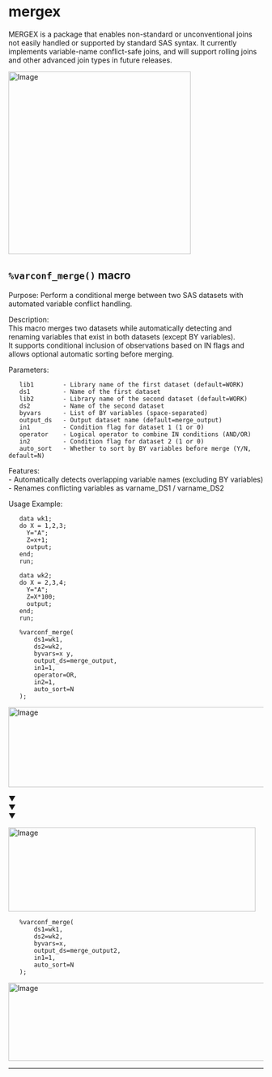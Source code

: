 # mergex
MERGEX is a package that enables non-standard or unconventional joins not easily handled or supported by standard SAS syntax. It currently implements variable-name conflict-safe joins, and will support rolling joins and other advanced join types in future releases.

<img width="360" height="360" alt="Image" src="https://github.com/user-attachments/assets/eb5050c7-3866-4244-9bad-57cc0d7b956e" />


## `%varconf_merge()` macro <a name="varconfmerge-macro-1"></a> ######
Purpose:    Perform a conditional merge between two SAS datasets with automated variable conflict handling.  
  
 Description:  
    This macro merges two datasets while automatically detecting and renaming variables that exist in both datasets (except BY variables).  
    It supports conditional inclusion of observations based on IN flags and allows optional automatic sorting before merging.  

 Parameters:  
 ~~~text
    lib1        - Library name of the first dataset (default=WORK)
    ds1         - Name of the first dataset
    lib2        - Library name of the second dataset (default=WORK)
    ds2         - Name of the second dataset
    byvars      - List of BY variables (space-separated)
    output_ds   - Output dataset name (default=merge_output)
    in1         - Condition flag for dataset 1 (1 or 0)
    operator    - Logical operator to combine IN conditions (AND/OR)
    in2         - Condition flag for dataset 2 (1 or 0)
    auto_sort   - Whether to sort by BY variables before merge (Y/N, default=N)
~~~

 Features:  
    - Automatically detects overlapping variable names (excluding BY variables)
    - Renames conflicting variables as varname_DS1 / varname_DS2

 Usage Example:  
 ~~~sas
    data wk1;
    do X = 1,2,3;
      Y="A";
      Z=x+1;
      output;
    end;
    run;

    data wk2;
    do X = 2,3,4;
      Y="A";
      Z=X*100;
      output;
    end;
    run;

    %varconf_merge(
        ds1=wk1,
        ds2=wk2,
        byvars=x y,
        output_ds=merge_output,
        in1=1,
        operator=OR,
        in2=1,
        auto_sort=N
    );
~~~

<img width="682" height="158" alt="Image" src="https://github.com/user-attachments/assets/43a3e935-1a7b-4fe1-876c-f40523ef9f9c" />  

▼  
▼  
▼  

<img width="488" height="166" alt="Image" src="https://github.com/user-attachments/assets/46b752cb-bfa1-436e-a85c-ba1d358b7045" />  

~~~sas
   %varconf_merge(
       ds1=wk1,
       ds2=wk2,
       byvars=x,
       output_ds=merge_output2,
       in1=1,
       auto_sort=N
   );
~~~
<img width="762" height="154" alt="Image" src="https://github.com/user-attachments/assets/c37abfaf-7c0d-4a3a-bc70-10a40fa061c3" />



---
 
